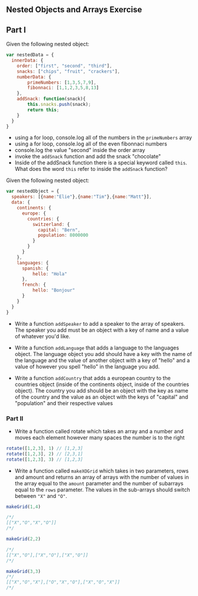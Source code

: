 ## Nested Objects and Arrays Exercise

## Part I

Given the following nested object:

```javascript
var nestedData = {
  innerData: {
    order: ["first", "second", "third"],
    snacks: ["chips", "fruit", "crackers"],
    numberData: {
        primeNumbers: [1,3,5,7,9],
        fibonnaci: [1,1,2,3,5,8,13]
    },
    addSnack: function(snack){
        this.snacks.push(snack);
        return this;
    }
  }
}
```

- using a for loop, console.log all of the numbers in the `primeNumbers` array
- using a for loop, console.log all of the even fibonnaci numbers
- console.log the value "second" inside the order array
- invoke the `addSnack` function and add the snack "chocolate"
- Inside of the addSnack function there is a special keyword called `this`. What does the word `this` refer to inside the `addSnack` function?

Given the following nested object:

```javascript
var nestedObject = {
  speakers: [{name:"Elie"},{name:"Tim"},{name:"Matt"}],
  data: {
    continents: {
      europe: {
        countries: {
          switzerland: {
            capital: "Bern",
            population: 8000000
          }
        }
      }
    },
    languages: {
      spanish: {
          hello: "Hola"
      },
      french: {
          hello: "Bonjour"
      }
    }
  }
}
```

- Write a function `addSpeaker` to add a speaker to the array of speakers. The speaker you add must be an object with a key of name and a value of whatever you'd like. 

- Write a function `addLanguage` that adds a language to the languages object. The language object you add should have a key with the name of the language and the value of another object with a key of "hello" and a value of however you spell "hello" in the language you add.

- Write a function `addCountry` that adds a european country to the countries object (inside of the continents object, inside of the countries object). The country you add should be an object with the key as name of the country and the value as an object with the keys of "capital" and "population" and their respective values

### Part II

- Write a function called rotate which takes an array and a number and moves each element however many spaces the number is to the right

```javascript
rotate([1,2,3], 1) // [1,2,3]
rotate([1,2,3], 2) // [2,3,1]
rotate([1,2,3], 3) // [1,2,3]
```

- Write a function called `makeXOGrid` which takes in two parameters, rows and amount and returns an array of arrays with the number of values in the array equal to the `amount` parameter and the number of subarrays equal to the `rows` parameter. The values in the sub-arrays should switch between `"X"` and `"O"`.

```javascript
makeGrid(1,4) 

/*/
[["X","O","X","O"]]
/*/

makeGrid(2,2) 

/*/
[["X","O"],["X","O"],["X","O"]]
/*/

makeGrid(3,3) 
/*/
[["X","O","X"],["O","X","O"],["X","O","X"]]
/*/

```
